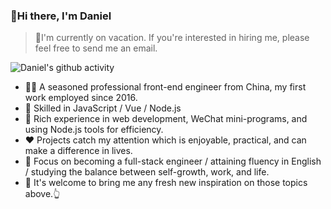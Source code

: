 ### 👋Hi there, I'm Daniel

>🌴I'm currently on vacation. If you're interested in hiring me, please feel free to send me an email.

![Daniel's github activity](https://github-readme-stats.vercel.app/api?username=danni-cool&theme=onedark)

- 👨‍💻 A seasoned professional front-end engineer from China, my first work employed since 2016.
- 🔨 Skilled in JavaScript / Vue / Node.js
- 🔭 Rich experience in web development, WeChat mini-programs, and using Node.js tools for efficiency.
- ❤  Projects catch my attention which is enjoyable, practical, and can make a difference in lives.
- 📒 Focus on becoming a full-stack engineer / attaining fluency in English / studying the balance between self-growth, work, and life.
- 👏 It's welcome to bring me any fresh new inspiration on those topics above.👆

